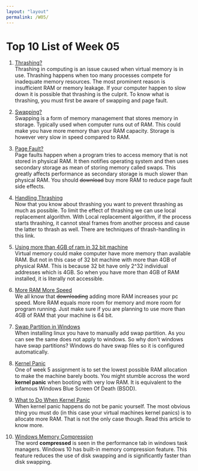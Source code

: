 ```yaml
---
layout: "layout"
permalink: /W05/
---
```


# Top 10 List of Week 05

1. [Thrashing?](https://www.computerhope.com/jargon/t/thrash.htm)<br>
Thrashing in computing is an issue caused when virtual memory is in use.
Thrashing happens when too many processes compete for inadequate memory
resources. The most prominent reason is insufficient RAM or memory leakage.
If your computer happen to slow down it is possible that thrashing is the
culprit. To know what is thrashing, you must first be aware of swapping and
page fault.

2. [Swapping?](https://binaryterms.com/swapping-in-operating-system.html)<br>
Swapping is a form of memory management that stores memory in storage.
Typically used when computer runs out of RAM. This could make you have more
memory than your RAM capacity. Storage is however very slow in speed compared
to RAM.

3. [Page Fault?](https://techterms.com/definition/page_fault)<br>
Page faults happen when a program tries to access memory that is not stored in
physical RAM. It then notifies operating system and then uses secondary storage
as mean of storing memory called swaps. This greatly affects performance as
secondary storage is much slower than physical RAM. You should ~~download~~ buy
more RAM to reduce page fault side effects. 

4. [Handling Thrashing](https://www.geeksforgeeks.org/techniques-to-handle-thrashing/)<br>
Now that you know about thrashing you want to prevent thrashing as much as
possible. To limit the effect of thrashing we can use local replacement
algorithm. With Local replacement algorithm, if the process starts thrashing,
it cannot steal frames from another process and cause the latter to thrash as
well. There are techniques of thrash-handling in this link. 

5. [Using more than 4GB of ram in 32 bit machine](https://stackoverflow.com/questions/1119278/why-does-a-32-bit-os-support-4-gb-of-ram)<br>
Virtual memory could make computer have more memory than available RAM. But not
in this case of 32 bit machine with more than 4GB of physical RAM. This is
because 32 bit have only 2^32 individual addresses which is 4GB. So when you
have more than 4GB of RAM installed, it is literally not accessible.

6. [More RAM More Speed](https://www.dell.com/support/kbdoc/en-id/000129805/how-random-access-memory-ram-affects-performance)<br>
We all know that ~~downloading~~ adding more RAM increases your pc speed. More
RAM equals more room for memory and more room for program running. Just make
sure if you are planning to use more than 4GB of RAM that your machine is 64
bit.

7. [Swap Partition in Windows](https://www.quora.com/Why-doesnt-Windows-have-a-swap-partition-like-Linux)<br>
When installing linux you have to manually add swap partition. As you can see
the same does not apply to windows. So why don't windows have swap partitions?
Windows do have swap files so it is configured automatically.

8. [Kernel Panic](https://searchdatacenter.techtarget.com/definition/kernel-panic)<br>
One of week 5 assignment is to set the lowest possible RAM allocation to make
the machine barely boots. You might stumble accross the word **kernel panic**
when booting with very low RAM. It is equivalent to the infamous Windows Blue
Screen Of Death (BSOD).

9. [What to Do When Kernel Panic](https://www.redhat.com/sysadmin/linux-kernel-panic)<br>
When kernel panic happens do not be panic yourself. The most obvious thing you
must do (in this case your virtual machines kernel panics) is to allocate more
RAM. That is not the only case though. Read this article to know more. 

10. [Windows Memory Compression](http://woshub.com/memory-compression-process-high-usage-windows-10/)<br>
The word **compressed** is seen in the performance tab in windows task
managers. Windows 10 has built-in memory compression feature. This feature
reduces the use of disk swapping and is significantly faster than disk
swapping.


